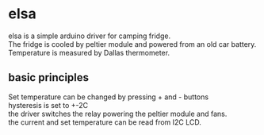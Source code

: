 # elsa 
elsa is a simple arduino driver for camping fridge.  
The fridge is cooled by peltier module and powered from an old car battery.  
Temperature is measured by Dallas thermometer.
## basic principles  
Set temperature can be changed by pressing + and - buttons  
hysteresis is set to +-2C  
the driver switches the relay powering the peltier module and fans.  
the current and set temperature can be read from I2C LCD.  
